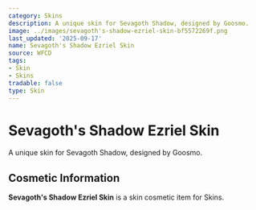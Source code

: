 ```yaml
---
category: Skins
description: A unique skin for Sevagoth Shadow, designed by Goosmo.
image: ../images/sevagoth's-shadow-ezriel-skin-bf5572269f.png
last_updated: '2025-09-17'
name: Sevagoth's Shadow Ezriel Skin
source: WFCD
tags:
- Skin
- Skins
tradable: false
type: Skin
---
```


# Sevagoth's Shadow Ezriel Skin

A unique skin for Sevagoth Shadow, designed by Goosmo.

## Cosmetic Information

**Sevagoth's Shadow Ezriel Skin** is a skin cosmetic item for Skins.

